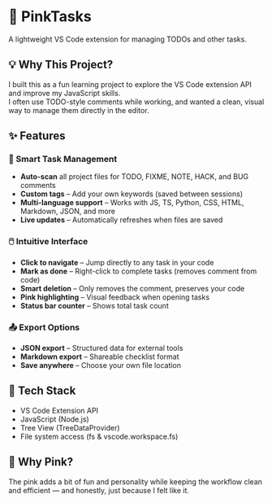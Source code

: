 # 🌸 PinkTasks

A lightweight VS Code extension for managing TODOs and other tasks.

## 💡 Why This Project?

I built this as a fun learning project to explore the VS Code extension API and improve my JavaScript skills.  
I often use TODO-style comments while working, and wanted a clean, visual way to manage them directly in the editor.

## ✨ Features

### 🎯 Smart Task Management
- **Auto-scan** all project files for TODO, FIXME, NOTE, HACK, and BUG comments  
- **Custom tags** – Add your own keywords (saved between sessions)  
- **Multi-language support** – Works with JS, TS, Python, CSS, HTML, Markdown, JSON, and more  
- **Live updates** – Automatically refreshes when files are saved  

### 🖱️ Intuitive Interface
- **Click to navigate** – Jump directly to any task in your code  
- **Mark as done** – Right-click to complete tasks (removes comment from code)  
- **Smart deletion** – Only removes the comment, preserves your code  
- **Pink highlighting** – Visual feedback when opening tasks  
- **Status bar counter** – Shows total task count  

### 📤 Export Options
- **JSON export** – Structured data for external tools  
- **Markdown export** – Shareable checklist format  
- **Save anywhere** – Choose your own file location  

## 🔧 Tech Stack

- VS Code Extension API  
- JavaScript (Node.js)  
- Tree View (TreeDataProvider)  
- File system access (fs & vscode.workspace.fs)

## 🎨 Why Pink?

The pink adds a bit of fun and personality while keeping the workflow clean and efficient — and honestly, just because I felt like it.
